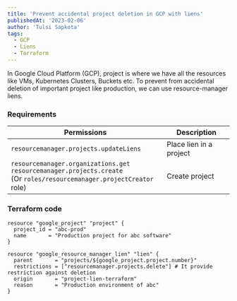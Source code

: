 ```yaml
---
title: 'Prevent accidental project deletion in GCP with liens'
publishedAt: '2023-02-06'
author: 'Tulsi Sapkota'
tags:
  - GCP
  - Liens
  - Terraform
---
```


In Google Cloud Platform (GCP), project is where we have all the resources like
VMs, Kubernetes Clusters, Buckets etc. To prevent from accidental deletion of
important project like production, we can use resource-manager liens.

### Requirements

| Permissions                                                                                                                      | Description             |
| -------------------------------------------------------------------------------------------------------------------------------- | ----------------------- |
| `resourcemanager.projects.updateLiens`                                                                                           | Place lien in a project |
| `resourcemanager.organizations.get` <br> `resourcemanager.projects.create` <br> (Or `roles/resourcemanager.projectCreator` role) | Create project          |

### Terraform code

```hcl
resource "google_project" "project" {
  project_id = "abc-prod"
  name       = "Production project for abc software"
}

resource "google_resource_manager_lien" "lien" {
  parent       = "projects/${google_project.project.number}"
  restrictions = ["resourcemanager.projects.delete"] # It provide restriction against deletion
  origin       = "project-lien-terraform"
  reason       = "Production environment of abc"
}
```
